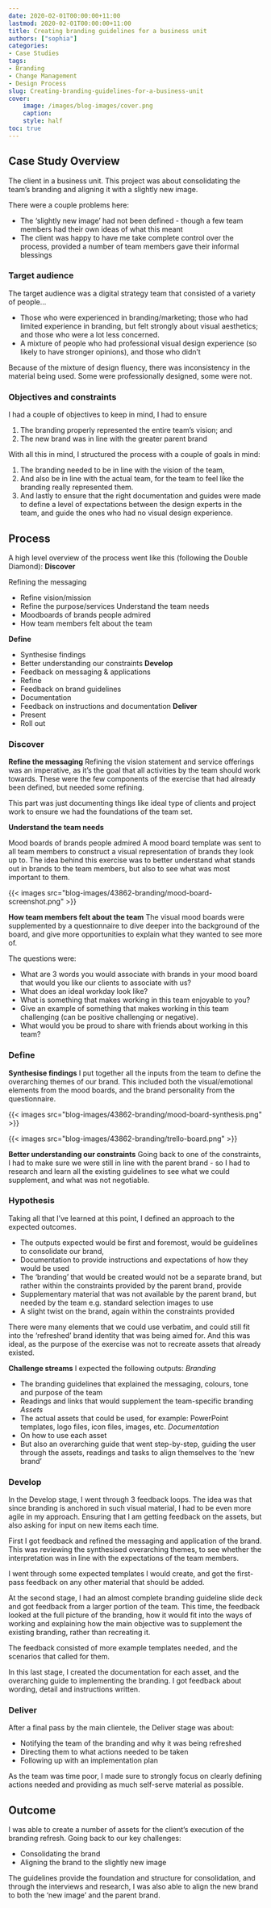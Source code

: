 ```yaml
---
date: 2020-02-01T00:00:00+11:00
lastmod: 2020-02-01T00:00:00+11:00
title: Creating branding guidelines for a business unit
authors: ["sophia"]
categories:
- Case Studies
tags:
- Branding
- Change Management
- Design Process
slug: Creating-branding-guidelines-for-a-business-unit
cover:
    image: /images/blog-images/cover.png
    caption: 
    style: half
toc: true
---
```


## Case Study Overview
The client in a business unit. This project was about consolidating the team’s branding and aligning it with a slightly new image.

There were a couple problems here:
- The ‘slightly new image’ had not been defined - though a few team members had their own ideas of what this meant
- The client was happy to have me take complete control over the process, provided a number of team members gave their informal blessings

### Target audience
The target audience was a digital strategy team that consisted of a variety of people...
- Those who were experienced in branding/marketing; those who had limited experience in branding, but felt strongly about visual aesthetics; and those who were a lot less concerned.
- A mixture of people who had professional visual design experience (so likely to have stronger opinions), and those who didn’t

Because of the mixture of design fluency, there was inconsistency in the material being used. Some were professionally designed, some were not. 

### Objectives and constraints
I had a couple of objectives to keep in mind, I had to ensure
1. The branding properly represented the entire team’s vision; and
2. The new brand was in line with the greater parent brand


With all this in mind, I structured the process with a couple of goals in mind:
1. The branding needed to be in line with the vision of the team,
2. And also be in line with the actual team, for the team to feel like the branding really represented them.
3. And lastly to ensure that the right documentation and guides were made to define a level of expectations between the design experts in the team, and guide the ones who had no visual design experience.

## Process
A high level overview of the process went like this (following the Double Diamond):
**Discover**

Refining the messaging
- Refine vision/mission
- Refine the purpose/services
Understand the team needs
- Moodboards of brands people admired
- How team members felt about the team

**Define**
- Synthesise findings
- Better understanding our constraints
**Develop**
- Feedback on messaging & applications
- Refine 
- Feedback on brand guidelines
- Documentation
- Feedback on instructions and documentation
**Deliver**
- Present
- Roll out

### Discover
**Refine the messaging**
Refining the vision statement and service offerings was an imperative, as it’s the goal that all activities by the team should work towards. These were the few components of the exercise that had already been defined, but needed some refining. 

This part was just documenting things like ideal type of clients and project work to ensure we had the foundations of the team set.


**Understand the team needs**

Mood boards of brands people admired
A mood board template was sent to all team members to construct a visual representation of brands they look up to. The idea behind this exercise was to better understand what stands out in brands to the team members, but also to see what was most important to them. 

{{< images src="blog-images/43862-branding/mood-board-screenshot.png" >}}

**How team members felt about the team**
The visual mood boards were supplemented by a questionnaire to dive deeper into the background of the board, and give more opportunities to explain what they wanted to see more of. 

The questions were:
- What are 3 words you would associate with brands in your mood board that would you like our clients to associate with us?​
- What does an ideal workday look like?​
- What is something that makes working in this team enjoyable to you?​
- Give an example of something that makes working in this team challenging (can be positive challenging or negative).​
- What would you be proud to share with friends about working in this team?​

### Define
**Synthesise findings**
I put together all the inputs from the team to define the overarching themes of our brand. This included both the visual/emotional elements from the mood boards, and the brand personality from the questionnaire.

{{< images src="blog-images/43862-branding/mood-board-synthesis.png" >}}

{{< images src="blog-images/43862-branding/trello-board.png" >}}


**Better understanding our constraints**
Going back to one of the constraints, I had to make sure we were still in line with the parent brand - so I had to research and learn all the existing guidelines to see what we could supplement, and what was not negotiable.


### Hypothesis
Taking all that I’ve learned at this point, I defined an approach to the expected outcomes.
- The outputs expected would be first and foremost, would be guidelines to consolidate our brand,
- Documentation to provide instructions and expectations of how they would be used
- The ‘branding’ that would be created would not be a separate brand, but rather within the constraints provided by the parent brand, provide
- Supplementary material that was not available by the parent brand, but needed by the team e.g. standard selection images to use
- A slight twist on the brand, again within the constraints provided

There were many elements that we could use verbatim, and could still fit into the ‘refreshed’ brand identity that was being aimed for. And this was ideal, as the purpose of the exercise was not to recreate assets that already existed.

**Challenge streams**
I expected the following outputs:
*Branding*
- The branding guidelines that explained the messaging, colours, tone and purpose of the team
- Readings and links that would supplement the team-specific branding
*Assets*
- The actual assets that could be used, for example: PowerPoint templates, logo files, icon files, images, etc.
*Documentation*
- On how to use each asset
- But also an overarching guide that went step-by-step, guiding the user through the assets, readings and tasks to align themselves to the ‘new brand’

### Develop
In the Develop stage, I went through 3 feedback loops. The idea was that since branding is anchored in such visual material, I had to be even more agile in my approach. Ensuring that I am getting feedback on the assets, but also asking for input on new items each time.

First I got feedback and refined the messaging and application of the brand. This was reviewing the synthesised overarching themes, to see whether the interpretation was in line with the expectations of the team members. 

I went through some expected templates I would create, and got the first-pass feedback on any other material that should be added.

At the second stage, I had an almost complete branding guideline slide deck and got feedback from a larger portion of the team. This time, the feedback looked at the full picture of the branding, how it would fit into the ways of working and explaining how the main objective was to supplement the existing branding, rather than recreating it.

The feedback consisted of more example templates needed, and the scenarios that called for them. 

In this last stage, I created the documentation for each asset, and the overarching guide to implementing the branding. I got feedback about wording, detail and instructions written.


### Deliver
After a final pass by the main clientele, the Deliver stage was about:
- Notifying the team of the branding and why it was being refreshed
- Directing them to what actions needed to be taken
- Following up with an implementation plan

As the team was time poor, I made sure to strongly focus on clearly defining actions needed and providing as much self-serve material as possible.

## Outcome

I was able to create a number of assets for the client’s execution of the branding refresh. 
Going back to our key challenges:
- Consolidating the brand
- Aligning the brand to the slightly new image

The guidelines provide the foundation and structure for consolidation, and through the interviews and research, I was also able to align the new brand to both the ‘new image’ and the parent brand.



